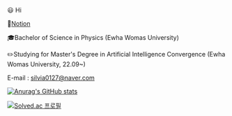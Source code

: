 :smiley: Hi

:open_file_folder:[Notion](https://itsmejieun.notion.site/JIEUN-PARK-e8839e35688141468f1cb299240a42df)

:mortar_board:Bachelor of Science in Physics (Ewha Womas University)

:pencil2:Studying for Master's Degree in Artificial Intelligence Convergence (Ewha Womas University, 22.09~)

E-mail : silvia0127@naver.com



[![Anurag's GitHub stats](https://github-readme-stats.vercel.app/api?username=JIEUNNN27)](https://github.com/anuraghazra/github-readme-stats)

[![Solved.ac
프로필](http://mazassumnida.wtf/api/v2/generate_badge?boj=icecream7593)](https://solved.ac/icecream7593)